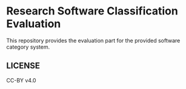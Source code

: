 # Research Software Classification Evaluation

This repository provides the evaluation part for the provided software category system.

## LICENSE

CC-BY v4.0